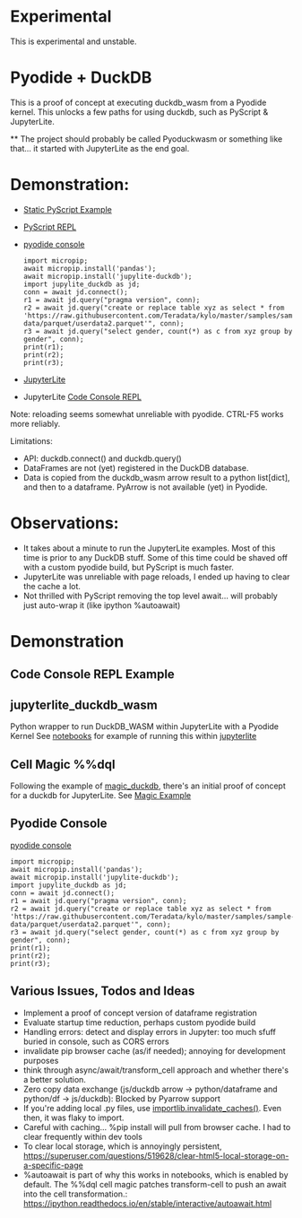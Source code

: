 # Experimental
This is experimental and unstable.

# Pyodide + DuckDB

This is a proof of concept at executing duckdb_wasm from a Pyodide kernel. This unlocks a few paths for using duckdb, such as PyScript & JupyterLite. 

** The project should probably be called Pyoduckwasm or something like that... it started with JupyterLite as the end goal. 

# Demonstration:
- [Static PyScript Example](https://raw.githack.com/iqmo-org/jupylite_duckdb/main/pyscript/pyscript_example.html)
- [PyScript REPL](https://raw.githack.com/iqmo-org/jupylite_duckdb/main/pyscript/pyscript_repl.html)
- [pyodide console](https://pyodide.org/en/stable/console.html)
    ```
    import micropip;
    await micropip.install('pandas');
    await micropip.install('jupylite-duckdb');
    import jupylite_duckdb as jd;
    conn = await jd.connect();
    r1 = await jd.query("pragma version", conn);
    r2 = await jd.query("create or replace table xyz as select * from 'https://raw.githubusercontent.com/Teradata/kylo/master/samples/sample-data/parquet/userdata2.parquet'", conn);
    r3 = await jd.query("select gender, count(*) as c from xyz group by gender", conn);
    print(r1);
    print(r2);
    print(r3);
    ```

- [JupyterLite](https://iqmo-org.github.io/jupyterlite_run/lab/index.html)
- JupyterLite [Code Console REPL](https://iqmo-org.github.io/jupyterlite_run/repl/?kernel=python&code=print%28%22Installing%20packages%22%29%0A%25pip%20install%20jupylite-duckdb%20--pre%0A%25pip%20install%20plotly%0Aprint%28%22Creating%20DuckDB%20Instance%22%29%0Aimport%20jupylite_duckdb%20as%20duckdb%0Aawait%20duckdb.connect%28%29%0Aprint%28%22Printing%20DuckDB%20Version%22%29%0Adf%20%3D%20await%20duckdb.query%28%22pragma%20version%22%29%0Adisplay%28df%29%0A%0Aimport%20plotly.express%20as%20px%0Ar4%20%3D%20await%20duckdb.query%28%22select%20%2A%20from%20read_csv_auto%28%27https%3A%2F%2Fraw.githubusercontent.com%2Fmwaskom%2Fseaborn-data%2Fmaster%2Firis.csv%27%29%22%29%0Apx.scatter%28r4%2C%20x%3D%22sepal_length%22%2C%20y%3D%22petal_length%22%2C%20color%3D%22species%22%29%0A)

Note: reloading seems somewhat unreliable with pyodide. CTRL-F5 works more reliably. 

Limitations: 
- API: duckdb.connect() and duckdb.query()
- DataFrames are not (yet) registered in the DuckDB database.
- Data is copied from the duckdb_wasm arrow result to a python list[dict], and then to a dataframe. PyArrow is not available (yet) in Pyodide.

# Observations:
- It takes about a minute to run the JupyterLite examples. Most of this time is prior to any DuckDB stuff. Some of this time could be shaved off with a custom pyodide build, but PyScript is much faster.
- JupyterLite was unreliable with page reloads, I ended up having to clear the cache a lot.
- Not thrilled with PyScript removing the top level await... will probably just auto-wrap it (like ipython %autoawait)
# Demonstration
## Code Console REPL Example


## jupyterlite_duckdb_wasm
Python wrapper to run DuckDB_WASM within JupyterLite with a Pyodide Kernel
See [notebooks](https://github.com/iqmo-org/jupylite_duckdb/tree/main/notebooks) for example of running this within [jupyterlite](https://jupyter.org/try-jupyter/lab/)

## Cell Magic %%dql
Following the example of [magic_duckdb](https://github.com/iqmo-org/magic_duckdb), there's an initial proof of concept for a duckdb for JupyterLite. 
See [Magic Example](https://github.com/iqmo-org/jupylite_duckdb/blob/main/notebooks/examples_magics.ipynb)

## Pyodide Console

[pyodide console](https://pyodide.org/en/stable/console.html)

```
import micropip;
await micropip.install('pandas');
await micropip.install('jupylite-duckdb');
import jupylite_duckdb as jd;
conn = await jd.connect();
r1 = await jd.query("pragma version", conn);
r2 = await jd.query("create or replace table xyz as select * from 'https://raw.githubusercontent.com/Teradata/kylo/master/samples/sample-data/parquet/userdata2.parquet'", conn);
r3 = await jd.query("select gender, count(*) as c from xyz group by gender", conn);
print(r1);
print(r2);
print(r3);
```

## Various Issues, Todos and Ideas
- Implement a proof of concept version of dataframe registration
- Evaluate startup time reduction, perhaps custom pyodide build
- Handling errors: detect and display errors in Jupyter: too much sfuff buried in console, such as CORS errors
- invalidate pip browser cache (as/if needed); annoying for development purposes
- think through async/await/transform_cell approach and whether there's a better solution.
- Zero copy data exchange (js/duckdb arrow -> python/dataframe and python/df -> js/duckdb): Blocked by Pyarrow support
- If you're adding local .py files, use [importlib.invalidate_caches()](https://pyodide.org/en/stable/usage/faq.html#why-can-t-i-import-a-file-i-just-wrote-to-the-file-system). Even then, it was flaky to import.
- Careful with caching... %pip install will pull from browser cache. I had to clear frequently within dev tools
- To clear local storage, which is annoyingly persistent, https://superuser.com/questions/519628/clear-html5-local-storage-on-a-specific-page
- %autoawait is part of why this works in notebooks, which is enabled by default. The %%dql cell magic patches transform-cell to push an await into the cell transformation.: https://ipython.readthedocs.io/en/stable/interactive/autoawait.html
